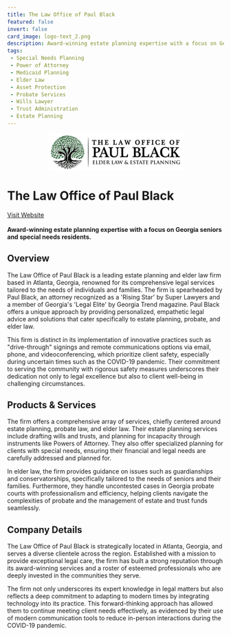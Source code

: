 ```yaml
---
title: The Law Office of Paul Black
featured: false
invert: false
card_image: logo-text_2.png
description: Award-winning estate planning expertise with a focus on Georgia seniors and special needs residents.
tags: 
 - Special Needs Planning
 - Power of Attorney
 - Medicaid Planning
 - Elder Law
 - Asset Protection
 - Probate Services
 - Wills Lawyer
 - Trust Administration
 - Estate Planning
---
```


<div align="center">
<a href="https://georgia-estatelaw.com/">
<img src="logo-text_2.png" alt="Logo" style="min-width: 200px; max-width: 600px; height: auto;" >
</a>
</div>

# The Law Office of Paul Black
<a href="https://georgia-estatelaw.com/">Visit Website</a>
<br>
<br>
**Award-winning estate planning expertise with a focus on Georgia seniors and special needs residents.**

## Overview
The Law Office of Paul Black is a leading estate planning and elder law firm based in Atlanta, Georgia, renowned for its comprehensive legal services tailored to the needs of individuals and families. The firm is spearheaded by Paul Black, an attorney recognized as a 'Rising Star' by Super Lawyers and a member of Georgia's 'Legal Elite' by Georgia Trend magazine. Paul Black offers a unique approach by providing personalized, empathetic legal advice and solutions that cater specifically to estate planning, probate, and elder law. 

This firm is distinct in its implementation of innovative practices such as "drive-through" signings and remote communications options via email, phone, and videoconferencing, which prioritize client safety, especially during uncertain times such as the COVID-19 pandemic. Their commitment to serving the community with rigorous safety measures underscores their dedication not only to legal excellence but also to client well-being in challenging circumstances.
## Products & Services 
The firm offers a comprehensive array of services, chiefly centered around estate planning, probate law, and elder law. Their estate planning services include drafting wills and trusts, and planning for incapacity through instruments like Powers of Attorney. They also offer specialized planning for clients with special needs, ensuring their financial and legal needs are carefully addressed and planned for.

In elder law, the firm provides guidance on issues such as guardianships and conservatorships, specifically tailored to the needs of seniors and their families. Furthermore, they handle uncontested cases in Georgia probate courts with professionalism and efficiency, helping clients navigate the complexities of probate and the management of estate and trust funds seamlessly.
## Company Details 
The Law Office of Paul Black is strategically located in Atlanta, Georgia, and serves a diverse clientele across the region. Established with a mission to provide exceptional legal care, the firm has built a strong reputation through its award-winning services and a roster of esteemed professionals who are deeply invested in the communities they serve. 

The firm not only underscores its expert knowledge in legal matters but also reflects a deep commitment to adapting to modern times by integrating technology into its practice. This forward-thinking approach has allowed them to continue meeting client needs effectively, as evidenced by their use of modern communication tools to reduce in-person interactions during the COVID-19 pandemic.

